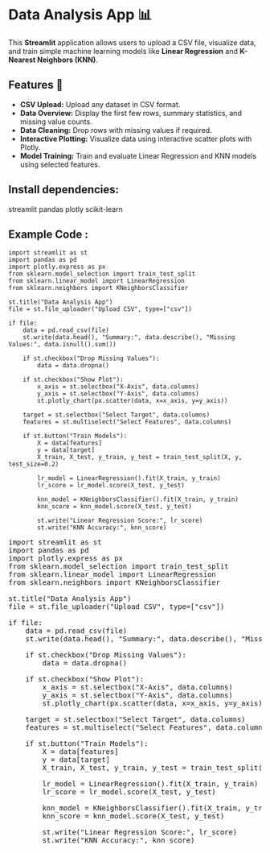 # Data Analysis App 📊

This **Streamlit** application allows users to upload a CSV file, visualize data, and train simple machine learning models like **Linear Regression** and **K-Nearest Neighbors (KNN)**.

## Features 🚀
- **CSV Upload:** Upload any dataset in CSV format.  
- **Data Overview:** Display the first few rows, summary statistics, and missing value counts.  
- **Data Cleaning:** Drop rows with missing values if required.  
- **Interactive Plotting:** Visualize data using interactive scatter plots with Plotly.  
- **Model Training:** Train and evaluate Linear Regression and KNN models using selected features.


## Install dependencies:

streamlit
pandas
plotly
scikit-learn


## Example Code :

```text
import streamlit as st
import pandas as pd
import plotly.express as px
from sklearn.model_selection import train_test_split
from sklearn.linear_model import LinearRegression
from sklearn.neighbors import KNeighborsClassifier

st.title("Data Analysis App")
file = st.file_uploader("Upload CSV", type=["csv"])

if file:
    data = pd.read_csv(file)
    st.write(data.head(), "Summary:", data.describe(), "Missing Values:", data.isnull().sum())

    if st.checkbox("Drop Missing Values"):
        data = data.dropna()

    if st.checkbox("Show Plot"):
        x_axis = st.selectbox("X-Axis", data.columns)
        y_axis = st.selectbox("Y-Axis", data.columns)
        st.plotly_chart(px.scatter(data, x=x_axis, y=y_axis))

    target = st.selectbox("Select Target", data.columns)
    features = st.multiselect("Select Features", data.columns)

    if st.button("Train Models"):
        X = data[features]
        y = data[target]
        X_train, X_test, y_train, y_test = train_test_split(X, y, test_size=0.2)

        lr_model = LinearRegression().fit(X_train, y_train)
        lr_score = lr_model.score(X_test, y_test)

        knn_model = KNeighborsClassifier().fit(X_train, y_train)
        knn_score = knn_model.score(X_test, y_test)

        st.write("Linear Regression Score:", lr_score)
        st.write("KNN Accuracy:", knn_score)
```








<pre>
import streamlit as st
import pandas as pd
import plotly.express as px
from sklearn.model_selection import train_test_split
from sklearn.linear_model import LinearRegression
from sklearn.neighbors import KNeighborsClassifier

st.title("Data Analysis App")
file = st.file_uploader("Upload CSV", type=["csv"])

if file:
    data = pd.read_csv(file)
    st.write(data.head(), "Summary:", data.describe(), "Missing Values:", data.isnull().sum())

    if st.checkbox("Drop Missing Values"):
        data = data.dropna()

    if st.checkbox("Show Plot"):
        x_axis = st.selectbox("X-Axis", data.columns)
        y_axis = st.selectbox("Y-Axis", data.columns)
        st.plotly_chart(px.scatter(data, x=x_axis, y=y_axis))

    target = st.selectbox("Select Target", data.columns)
    features = st.multiselect("Select Features", data.columns)

    if st.button("Train Models"):
        X = data[features]
        y = data[target]
        X_train, X_test, y_train, y_test = train_test_split(X, y, test_size=0.2)

        lr_model = LinearRegression().fit(X_train, y_train)
        lr_score = lr_model.score(X_test, y_test)

        knn_model = KNeighborsClassifier().fit(X_train, y_train)
        knn_score = knn_model.score(X_test, y_test)

        st.write("Linear Regression Score:", lr_score)
        st.write("KNN Accuracy:", knn_score)
</pre>
